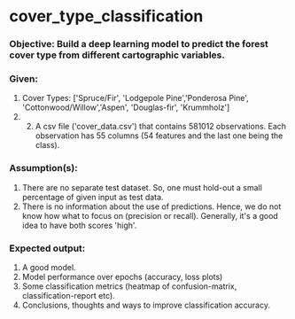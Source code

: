 # cover_type_classification
### Objective: Build a deep learning model to predict the forest cover type from different cartographic variables. 
### Given:    
1. Cover Types: ['Spruce/Fir', 'Lodgepole Pine','Ponderosa Pine', 'Cottonwood/Willow','Aspen', 'Douglas-fir', 'Krummholz']    
2. 2. A csv file ('cover_data.csv') that contains 581012 observations. Each observation has 55 columns (54 features and the last one being the class). 

### Assumption(s):    
1. There are no separate test dataset. So, one must hold-out a small percentage of given input as test data.    
2. There is no information about the use of predictions. Hence, we do not know how what to focus on (precision or recall). Generally, it's a good idea to have both scores 'high'. 

### Expected output:    
1. A good model.    
2. Model performance over epochs (accuracy, loss plots)    
3. Some classification metrics (heatmap of confusion-matrix, classification-report etc).    
4. Conclusions, thoughts and ways to improve classification accuracy.
